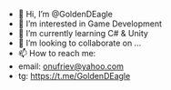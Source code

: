 - 👋 Hi, I’m @GoldenDEagle
- 👀 I’m interested in Game Development
- 🌱 I’m currently learning C# & Unity
- 💞️ I’m looking to collaborate on ...
- 📫 How to reach me:
- email: onufriev@yahoo.com
- tg: https://t.me/GoldenDEagle

<!---
GoldenDEagle/GoldenDEagle is a ✨ special ✨ repository because its `README.md` (this file) appears on your GitHub profile.
You can click the Preview link to take a look at your changes.
--->
